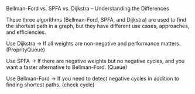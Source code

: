 
Bellman-Ford vs. SPFA vs. Dijkstra – Understanding the Differences

These three algorithms (Bellman-Ford, SPFA, and Dijkstra) are used to find the shortest path in a graph, but they have different use cases, approaches, and efficiencies.

Use Dijkstra → If all weights are non-negative and performance matters. (ProprityQueue)

Use SPFA → If there are negative weights but no negative cycles, and you want a faster alternative to Bellman-Ford. (Queue)

Use Bellman-Ford → If you need to detect negative cycles in addition to finding shortest paths. (check cycle)
